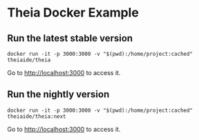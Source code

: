 # Theia Docker Example


## Run the latest stable version

```
docker run -it -p 3000:3000 -v "$(pwd):/home/project:cached" theiaide/theia
```

Go to [http://localhost:3000](http://localhost:3000/) to access it.

## Run the nightly version

```
docker run -it -p 3000:3000 -v "$(pwd):/home/project:cached" theiaide/theia:next
```

Go to [http://localhost:3000](http://localhost:3000/) to access it.